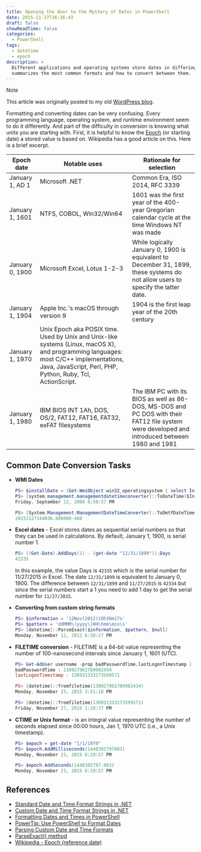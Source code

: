 ```yaml
---
title: Opening the door to the Mystery of Dates in PowerShell
date: 2015-11-27T16:26:43
draft: false
showReadTime: false
categories:
  - PowerShell
tags:
  - datetime
  - epoch
description: >
  Different applications and operating systems store dates in differing formats. This article
  summarizes the most common formats and how to convert between them.
---
```

<!-- markdownlint-disable MD041 -->
> [!NOTE]
> This article was originally posted to my old [WordPress blog][wp].

Formatting and converting dates can be very confusing. Every programming language, operating system,
and runtime environment seem to do it differently. And part of the difficulty in conversion is
knowing what units you are starting with. First, it is helpful to know the [Epoch][07] (or starting
date) a stored value is based on. Wikipedia has a good article on this. Here is a brief excerpt.

| Epoch date      | Notable uses                                                                                                                                                                                          | Rationale for selection                                                                                                                        |
|-----------------|-------------------------------------------------------------------------------------------------------------------------------------------------------------------------------------------------------|------------------------------------------------------------------------------------------------------------------------------------------------|
| January 1, AD 1 | Microsoft .NET                                                                                                                                                                                        | Common Era, ISO 2014, RFC 3339                                                                                                                 |
| January 1, 1601 | NTFS, COBOL, Win32/Win64                                                                                                                                                                              | 1601 was the first year of the 400-year Gregorian calendar cycle at the time Windows NT was made                                               |
| January 0, 1900 | Microsoft Excel, Lotus 1-2-3                                                                                                                                                                          | While logically January 0, 1900 is equivalent to December 31, 1899, these systems do not allow users to specify the latter date.               |
| January 1, 1904 | Apple Inc.'s macOS through version 9                                                                                                                                                                 | 1904 is the first leap year of the 20th century                                                                                                |
| January 1, 1970 | Unix Epoch aka POSIX time. Used by Unix and Unix-like systems (Linux, macOS X), and programming languages: most C/C++ implementations, Java, JavaScript, Perl, PHP, Python, Ruby, Tcl, ActionScript. |                                                                                                                                                |
| January 1, 1980 | IBM BIOS INT 1Ah, DOS, OS/2, FAT12, FAT16, FAT32, exFAT filesystems                                                                                                                                   | The IBM PC with its BIOS as well as 86-DOS, MS-DOS and PC DOS with their FAT12 file system were developed and introduced between 1980 and 1981 |

## **Common Date Conversion Tasks**

- **WMI Dates**

  ```powershell
  PS> $installDate = (Get-WmiObject win32_operatingsystem | select Installdate ).InstallDate
  PS> [system.management.managementdatetimeconverter]::ToDateTime($InstallDate)
  Friday, September 12, 2008 6:50:57 PM

  PS> [System.Management.ManagementDateTimeConverter]::ToDmtfDateTime($(get-date))
  20151127144036.886000-480
  ```

- **Excel dates** - Excel stores dates as sequential serial numbers so that they can be used in
  calculations. By default, January 1, 1900, is serial number 1.

  ```powershell
  PS> ((Get-Date).AddDays(1) - (get-date "12/31/1899")).Days
  42335
  ```

  In this example, the value Days is `42335` which is the serial number for 11/27/2015 in Excel. The
  date `12/31/1899` is equivalent to January 0, 1900. The difference between `12/31/1899` and
  `11/27/2015` is `42334` but since the serial numbers start a 1 you need to add 1 day to get the
  serial number for `11/27/2015`.

- **Converting from custom string formats**

  ```powershell
  PS> $information = '12Nov(2012)18h30m17s'
  PS> $pattern = 'ddMMM\(yyyy\)HH\hmm\mss\s'
  PS> [datetime]::ParseExact($information, $pattern, $null)
  Monday, November 12, 2012 6:30:17 PM
  ```

- **FILETIME conversion** - FILETIME is a 64-bit value representing the number of 100-nanosecond
  intervals since January 1, 1601 (UTC).

  ```powershell
  PS> Get-AdUser username -prop badPasswordTime,lastLogonTimestamp | select badPasswordTime, lastLogonTimestamp
  badPasswordTime : 130927962789982434
  lastLogonTimestamp : 130931333173599571

  PS> [datetime]::fromfiletime(130927962789982434)
  Monday, November 23, 2015 3:51:18 PM

  PS> [datetime]::fromfiletime(130931333173599571)
  Friday, November 27, 2015 1:28:37 PM
  ```

- **CTIME or Unix format** - is an integral value representing the number of seconds elapsed since
  00:00 hours, Jan 1, 1970 UTC (i.e., a Unix timestamp).

  ```powershell
  PS> $epoch = get-date "1/1/1970"
  PS> $epoch.AddMilliseconds(1448302797803)
  Monday, November 23, 2015 6:19:57 PM

  PS> $epoch.AddSeconds(1448302797.803)
  Monday, November 23, 2015 6:19:57 PM
  ```

## References

- [Standard Date and Time Format Strings in .NET][04]
- [Custom Date and Time Format Strings in .NET][03]
- [Formatting Dates and Times in PowerShell][05]
- [PowerTip: Use PowerShell to Format Dates][02]
- [Parsing Custom Date and Time Formats][01]
- [ParseExact() method][06]
- [Wikipedia - Epoch (reference date)][07]

<!-- link references -->
[01]: http://community.idera.com/powershell/powertips/b/tips/posts/parsing-custom-date-and-time-formats
[02]: https://devblogs.microsoft.com/scripting/powertip-use-powershell-to-format-dates/
[03]: https://docs.microsoft.com/dotnet/standard/base-types/custom-date-and-time-format-strings
[04]: https://docs.microsoft.com/dotnet/standard/base-types/standard-date-and-time-format-strings
[05]: https://docs.microsoft.com/previous-versions/windows/it-pro/windows-powershell-1.0/ee692801(v=technet.10)
[06]: https://learn.microsoft.com/dotnet/api/system.datetime.parseexact?view=net-8.0#overloads
[07]: https://wikipedia.org/wiki/Epoch_(reference_date)
[wp]: https://seanonit.wordpress.com/
